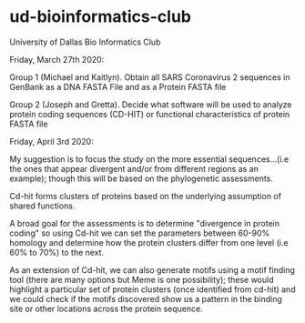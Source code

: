 # ud-bioinformatics-club
University of Dallas Bio Informatics Club

Friday, March 27th 2020:

Group 1 (Michael and Kaitlyn). Obtain all SARS Coronavirus 2 sequences in GenBank as a DNA FASTA File and as a Protein FASTA file 

Group 2 (Joseph and Gretta). Decide what software will be used to analyze protein coding sequences (CD-HIT) or functional characteristics of protein FASTA file

Friday, April 3rd 2020:

My suggestion is to focus the study on the more essential sequences...(i.e the ones that appear divergent and/or from different regions as an example); though this will be based on the phylogenetic assessments.

Cd-hit forms clusters of proteins based on the underlying assumption of shared functions.  

A broad goal for the assessments is to determine "divergence in protein coding" so using Cd-hit we can set the parameters between 60-90% homology and determine how the protein clusters differ from one level (i.e 60% to 70%) to the next.  

As an extension of Cd-hit, we can also generate motifs using a motif finding tool (there are many options but Meme is one possibility); these would highlight a particular set of protein clusters (once identified from cd-hit) and we could check if the motifs discovered show us a pattern in the binding site or other locations across the protein sequence.

